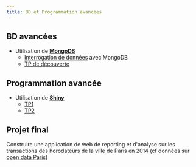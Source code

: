 ```yaml
---
title: BD et Programmation avancées
---
```


## BD avancées

- Utilisation de [**MongoDB**](https://www.mongodb.org/)
	- [Interrogation de données](slides/interrogation-mongo.html) avec MongoDB
	- [TP de découverte](bd-prog-avancees-bd-tp1.html)

## Programmation avancée

- Utilisation de [**Shiny**](http://shiny.rstudio.com/)
	- [TP1](bd-prog-avancees-prog-tp1.html)
	- [TP2](bd-prog-avancees-prog-tp2.html)

## Projet final

Construire une application de web de reporting et d'analyse sur les transactions des horodateurs de la ville de Paris en 2014 (cf données sur [open data Paris](http://opendata.paris.fr/explore/))
